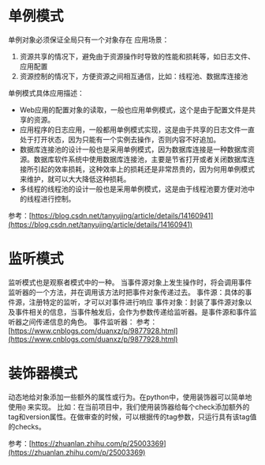 # 单例模式
单例对象必须保证全局只有一个对象存在
应用场景：
1. 资源共享的情况下，避免由于资源操作时导致的性能和损耗等，如日志文件、应用配置
2. 资源控制的情况下，方便资源之间相互通信，比如：线程池、数据库连接池

单例模式具体应用描述：
* Web应用的配置对象的读取，一般也应用单例模式，这个是由于配置文件是共享的资源。
* 应用程序的日志应用，一般都用单例模式实现，这是由于共享的日志文件一直处于打开状态，因为只能有一个实例去操作，否则内容不好追加。
* 数据库连接池的设计一般也是采用单例模式，因为数据库连接是一种数据库资源。数据库软件系统中使用数据库连接池，主要是节省打开或者关闭数据库连接所引起的效率损耗，这种效率上的损耗还是非常昂贵的，因为何用单例模式来维护，就可以大大降低这种损耗。
* 多线程的线程池的设计一般也是采用单例模式，这是由于线程池要方便对池中的线程进行控制。

参考：[https://blog.csdn.net/tanyujing/article/details/14160941](https://blog.csdn.net/tanyujing/article/details/14160941)

# 监听模式
监听模式也是观察者模式中的一种。
当事件源对象上发生操作时，将会调用事件监听器的一个方法，并在调用该方法时把事件对象传递过去。
事件源：具体的事件源，注册特定的监听，才可以对事件进行响应
事件对象：封装了事件源对象以及事件相关的信息，当事件触发后，会作为参数传递给监听器。是事件源和事件监听器之间传递信息的角色。
事件监听器：
参考：[https://www.cnblogs.com/duanxz/p/9877928.html](https://www.cnblogs.com/duanxz/p/9877928.html)
# 装饰器模式
动态地给对象添加一些额外的属性或行为。在python中，使用装饰器可以简单地使用`@` 来实现。
比如：在当前项目中，我们使用装饰器给每个check添加额外的tag和version属性。在做审查的时候，可以根据传的tag参数，只运行具有该tag值的checks。

参考：[https://zhuanlan.zhihu.com/p/25003369](https://zhuanlan.zhihu.com/p/25003369)
<!--stackedit_data:
eyJoaXN0b3J5IjpbMjAzNjgxMjExOSw5MzM2MjIzMTEsLTMzNj
UyMjg3MiwtNTAzMjU3MjMzXX0=
-->